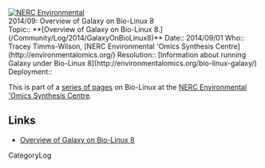 <div class='center'>
<a href='http://environmentalomics.org/bio-linux-galaxy/'><img src='/Images/Logos/EOS.gif.md' alt='NERC Environmental 'Omics Synthesis Centre' /></a>
</div>

<div class="title">2014/09: Overview of Galaxy on Bio-Linux 8</div>



<div class='logbox'>
 Topic:: **[Overview of Galaxy on Bio-Linux 8.](/Community/Log/2014/GalaxyOnBioLinux8)**
 Date:: 2014/09/01
 Who:: Tracey Timms-Wilson, [NERC Environmental 'Omics Synthesis Centre](http://environmentalomics.org/)
 Resolution:: [Information about running Galaxy under Bio-Linux 8](http://environmentalomics.org/bio-linux-galaxy/)
 Deployment:: 
</div>

This is part of a [series of pages](http://environmentalomics.org/bio-linux/) on Bio-Linux at the [NERC Environmental 'Omics Synthesis Centre](http://environmentalomics.org/).


## Links

* [Overview of Galaxy on Bio-Linux 8](http://environmentalomics.org/bio-linux-galaxy/)

CategoryLog
